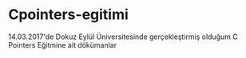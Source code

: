 # Cpointers-egitimi
14.03.2017'de Dokuz Eylül Üniversitesinde gerçekleştirmiş olduğum C Pointers Eğitmine ait dökümanlar
